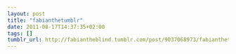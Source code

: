 ```yaml
---
layout: post
title: "fabianthetumblr"
date: 2011-08-17T14:37:35+02:00
tags: []
tumblr_url: http://fabiantheblind.tumblr.com/post/9037068973/fabianthetumblr
---
```

